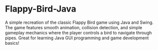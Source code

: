 # Flappy-Bird-Java
A simple recreation of the classic Flappy Bird game using Java and Swing. The game features smooth animation, collision detection, and simple gameplay mechanics where the player controls a bird to navigate through pipes. Great for learning Java GUI programming and game development basics!
